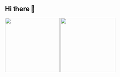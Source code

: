 ## Hi there 👋

<!--
**andremurad/andremurad** is a ✨ _special_ ✨ repository because its `README.md` (this file) appears on your GitHub profile.

Here are some ideas to get you started:

- 🔭 I’m currently working on ...
- 🌱 I’m currently learning ...
- 👯 I’m looking to collaborate on ...
- 🤔 I’m looking for help with ...
- 💬 Ask me about ...
- 📫 How to reach me: ...
- 😄 Pronouns: ...
- ⚡ Fun fact: ...
-->

<div>
<img height="180em" src="https://github-readme-stats.vercel.app/api?username=andremurad&show_icons=true&theme=merko"/>
<img height="180em" src="https://github-readme-stats.vercel.app/api/top-langs/?username=andremurad&layout=compact&langs_count=16&theme=merko"/>
</div>
